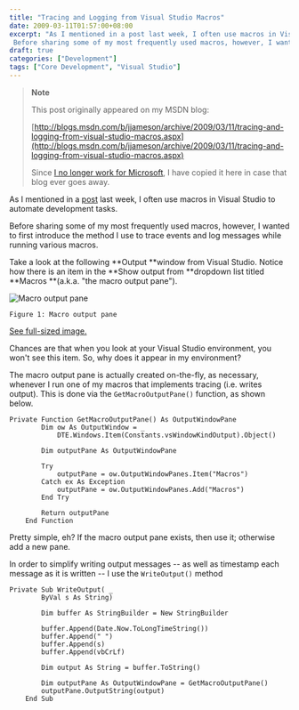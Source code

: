 ```yaml
---
title: "Tracing and Logging from Visual Studio Macros"
date: 2009-03-11T01:57:00+08:00
excerpt: "As I mentioned in a post last week, I often use macros in Visual Studio to automate development tasks. 
 Before sharing some of my most frequently used macros, however, I wanted to first introduce the method I use to trace events and log messages while..."
draft: true
categories: ["Development"]
tags: ["Core Development", "Visual Studio"]
---
```


> **Note**
> 
> 
> 	This post originally appeared on my MSDN blog:  
>   
> 
> 
> [http://blogs.msdn.com/b/jjameson/archive/2009/03/11/tracing-and-logging-from-visual-studio-macros.aspx](http://blogs.msdn.com/b/jjameson/archive/2009/03/11/tracing-and-logging-from-visual-studio-macros.aspx)
> 
> 
> Since
> 	[I no longer work for Microsoft](/blog/jjameson/archive/2011/09/02/last-day-with-microsoft.aspx), I have copied it here in case that blog 
> 	ever goes away.


As I mentioned in a [post](/blog/jjameson/archive/2009/03/06/large-visual-studio-solutions-by-loading-unloading-projects.aspx) last week, I often use macros in Visual Studio to automate development  tasks.

Before sharing some of my most frequently used macros, however, I wanted to first  introduce the method I use to trace events and log messages while running various  macros.

Take a look at the following **Output **window from Visual Studio.  Notice how there is an item in the **Show output from **dropdown list  titled **Macros **(a.k.a. "the macro output pane").

![Macro output pane](https://www.technologytoolbox.com/blog/images/www_technologytoolbox_com/blog/jjameson/7/r_Macro%20Output%20Pane.png)
	Figure 1: Macro output pane

[See full-sized image.](/blog/images/www_technologytoolbox_com/blog/jjameson/7/o_Macro%20Output%20Pane.png) 


Chances are that when you look at your Visual Studio environment, you won't see  this item. So, why does it appear in my environment?

The macro output pane is actually created on-the-fly, as necessary, whenever  I run one of my macros that implements tracing (i.e. writes output). This is done  via the `GetMacroOutputPane()` function, as shown below.



    Private Function GetMacroOutputPane() As OutputWindowPane
            Dim ow As OutputWindow = _
                DTE.Windows.Item(Constants.vsWindowKindOutput).Object()
    
            Dim outputPane As OutputWindowPane
    
            Try
                outputPane = ow.OutputWindowPanes.Item("Macros")
            Catch ex As Exception
                outputPane = ow.OutputWindowPanes.Add("Macros")
            End Try
    
            Return outputPane
        End Function



Pretty simple, eh? If the macro output pane exists, then use it; otherwise add  a new pane.

In order to simplify writing output messages -- as well as timestamp each message  as it is written -- I use the `WriteOutput()` method



    Private Sub WriteOutput( _
            ByVal s As String)
    
            Dim buffer As StringBuilder = New StringBuilder
    
            buffer.Append(Date.Now.ToLongTimeString())
            buffer.Append(" ")
            buffer.Append(s)
            buffer.Append(vbCrLf)
    
            Dim output As String = buffer.ToString()
    
            Dim outputPane As OutputWindowPane = GetMacroOutputPane()
            outputPane.OutputString(output)
        End Sub

